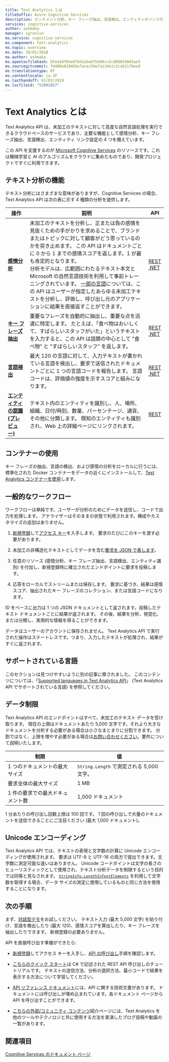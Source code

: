 ```yaml
---
title: Text Analytics とは
titleSuffix: Azure Cognitive Services
description: センチメント分析、キー フレーズ抽出、言語検出、エンティティのリンクのための Azure Cognitive Services の Text Analytics。
services: cognitive-services
author: ashmaka
manager: cgronlun
ms.service: cognitive-services
ms.component: text-analytics
ms.topic: overview
ms.date: 10/01/2018
ms.author: ashmaka
ms.openlocfilehash: 0fe4a9f05e0f6d1abed7b906cc5cd89854885ae5
ms.sourcegitcommit: fd488a828465e7acec50e7a134e1c2cab117bee8
ms.translationtype: HT
ms.contentlocale: ja-JP
ms.lasthandoff: 01/03/2019
ms.locfileid: "53992857"
---
```

# <a name="what-is-text-analytics"></a>Text Analytics とは

Text Analytics API は、未加工のテキストに対して高度な自然言語処理を実行できるクラウドベースのサービスであり、主要な機能として感情分析、キー フレーズ抽出、言語検出、エンティティ リンク設定の 4 つを備えています。

この API を支援するのが [Microsoft Cognitive Services](https://docs.microsoft.com/azure/cognitive-services/) のリソースです。これは機械学習と AI のアルゴリズムをクラウドに集めたものであり、開発プロジェクトですぐに利用できます。

## <a name="capabilities-in-text-analytics"></a>テキスト分析の機能

テキスト分析にはさまざまな意味がありますが、Cognitive Services の場合、Text Analytics API は次の表に示す 4 種類の分析を提供します。

| 操作| 説明 | API |
|-----------|-------------|------|
|[**感情分析**](how-tos/text-analytics-how-to-sentiment-analysis.md) | 未加工のテキストを分析し、正または負の感情を見抜くための手がかりを求めることで、ブランドまたはトピックに対して顧客がどう思っているのかを突き止めます。 この API はドキュメントごとに 0 から 1 までの感情スコアを返します。1 が最も肯定的となります。<br /> 分析モデルは、広範囲にわたるテキスト本文と Microsoft の自然言語技術を利用して事前トレーニングされています。 [一部の言語](text-analytics-supported-languages.md)については、この API はユーザーが指定したあらゆる未加工テキストを分析し、評価し、呼び出し元のアプリケーションに結果を直接返すことができます。 | [REST](https://westus.dev.cognitive.microsoft.com/docs/services/TextAnalytics.V2.0/operations/56f30ceeeda5650db055a3c9) <br /> [.NET](https://docs.microsoft.com/azure/cognitive-services/text-analytics/quickstarts/csharp#install-the-nuget-sdk-package)  |
|[**キー フレーズ抽出**](how-tos/text-analytics-how-to-keyword-extraction.md) | 重要なフレーズを自動的に抽出し、重要な点を迅速に特定します。 たとえば、「食べ物はおいしくて、すばらしいスタッフがいた」というテキストを入力すると、この API は話題の中心として "食べ物" と "すばらしいスタッフ" を返します。  | [REST](https://westus.dev.cognitive.microsoft.com/docs/services/TextAnalytics.V2.0/operations/56f30ceeeda5650db055a3c6) <br /> [.NET](https://docs.microsoft.com/azure/cognitive-services/text-analytics/quickstarts/csharp#install-the-nuget-sdk-package) |
|[**言語検出**](how-tos/text-analytics-how-to-language-detection.md) | 最大 120 の言語に対して、入力テキストが書かれている言語を検出し、要求で送信されたドキュメントごとに 1 つの言語コードを報告します。 言語コードは、評価値の強度を示すスコアと組みになります。 | [REST](https://westus.dev.cognitive.microsoft.com/docs/services/TextAnalytics.V2.0/operations/56f30ceeeda5650db055a3c7) <br />  [.NET](https://docs.microsoft.com/azure/cognitive-services/text-analytics/quickstarts/csharp#install-the-nuget-sdk-package) |
|[**エンティティの認識 (プレビュー)**](how-tos/text-analytics-how-to-entity-linking.md) | テキスト内のエンティティを識別し、人、場所、組織、日付/時刻、数量、パーセンテージ、通貨、その他に分類します。 既知のエンティティも識別され、Web 上の詳細ページにリンクされます。 | [REST](https://westus.dev.cognitive.microsoft.com/docs/services/TextAnalytics-V2-1-Preview/operations/5ac4251d5b4ccd1554da7634) |

## <a name="use-containers"></a>コンテナーの使用

キー フレーズの抽出、言語の検出、および感情の分析をローカルに行うには、標準化された Docker コンテナーをデータの近くにインストールして、[Text Analytics コンテナーを使用](how-tos/text-analytics-how-to-install-containers.md)します。

## <a name="typical-workflow"></a>一般的なワークフロー

ワークフローは単純です。ユーザーが分析のためにデータを送信し、コードで出力を処理します。 アナライザーはそのままの状態で利用されます。構成やカスタマイズの追加はありません。

1. [新規登録](https://docs.microsoft.com/azure/cognitive-services/cognitive-services-apis-create-account)して[アクセス キー](how-tos/text-analytics-how-to-access-key.md)を入手します。 要求のたびにこのキーを渡す必要があります。

2. 未加工の非構造化テキストとしてデータを含む[要求を JSON で表します](how-tos/text-analytics-how-to-call-api.md#json-schema)。

3. 任意のリソース (感情分析、キー フレーズ抽出、言語検出、エンティティ識別) を付加し、新規登録時に確立されたエンドポイントに要求を投稿します。

4. 応答をローカルでストリームまたは保存します。 要求に基づき、結果は感情スコア、抽出されたキー フレーズのコレクション、または言語コードになります。

ID をベースに出力は 1 つの JSON ドキュメントとして返されます。投稿したテキスト ドキュメントごとに結果が返されます。 その後、結果を分析、視覚化、または分類し、実用的な情報を得ることができます。

データはユーザーのアカウントに保存されません。 Text Analytics API で実行された操作はステートレスです。つまり、入力したテキストが処理され、結果がすぐに返されます。

<a name="supported-languages"></a>

## <a name="supported-languages"></a>サポートされている言語

このセクションは見つけやすいように別の記事に移されました。 このコンテンツについては、「[Supported languages in Text Analytics API](text-analytics-supported-languages.md)」 (Text Analytics API でサポートされている言語) を参照してください。

<a name="data-limits"></a>

## <a name="data-limits"></a>データ制限

Text Analytics API のエンドポイントはすべて、未加工のテキスト データを受け取ります。 現在の上限はドキュメントあたり 5,000 文字です。それより大きなドキュメントを分析する必要がある場合は小さなまとまりに分割できます。 分割ではなく、上限を増やす必要がある場合は[お問い合わせください](https://azure.microsoft.com/overview/sales-number/)。要件について説明いたします。

| 制限 | 値 |
|------------------------|---------------|
| 1 つのドキュメントの最大サイズ | `String.Length` で測定される 5,000 文字。 |
| 要求全体の最大サイズ | 1 MB |
| 1 件の要求での最大ドキュメント数 | 1,000 ドキュメント |

1 分あたりの呼び出し回数上限は 100 回です。 1 回の呼び出しで大量のドキュメントを送信できることにご注目ください (最大 1,000 ドキュメント)。

## <a name="unicode-encoding"></a>Unicode エンコーディング

Text Analytics API では、テキストの表現と文字数の計算に Unicode エンコーディングが使用されます。 要求は UTF-8 と UTF-16 の両方で提出できます。文字数に測定可能な違いはありません。 Unicode コードポイントは文字の長さのヒューリスティックとして使用され、テキスト分析データを制限するという目的では同等と見なされます。 [`StringInfo.LengthInTextElements`](https://docs.microsoft.com/dotnet/api/system.globalization.stringinfo.lengthintextelements) を利用して文字数を取得する場合、データ サイズの測定に使用しているものと同じ方法を使用することになります。

## <a name="next-steps"></a>次の手順

まず、[対話型デモ](https://azure.microsoft.com/services/cognitive-services/text-analytics/)をお試しください。 テキスト入力 (最大 5,000 文字) を貼り付け、言語を検出したり (最大 120)、感情スコアを算出したり、キー フレーズを抽出したりできます。 新規登録の必要ありません。

API を直接呼び出す準備ができたら:

+ [新規登録](how-tos/text-analytics-how-to-signup.md)してアクセス キーを入手し、[API の呼び出し](how-tos/text-analytics-how-to-call-api.md)手順を確認します。

+ [こちらのクイック スタート](quickstarts/csharp.md)は C# で記述された REST API 呼び出しのチュートリアルです。 テキストの送信方法、分析の選択方法、最小コードで結果を表示する方法について学習してください。

+ [API リファレンス ドキュメント](//go.microsoft.com/fwlink/?LinkID=759346)には、API に関する技術文書があります。 ドキュメントには呼び出しが埋め込まれています。各ドキュメント ページから API を呼び出すことができます。

+ [こちらの外部/コミュニティ コンテンツ](text-analytics-resource-external-community.md)紹介ページには、Text Analytics を他のツールやテクノロジと共に使用する方法を実演したブログ投稿や動画の一覧があります。

## <a name="see-also"></a>関連項目

 [Cognitive Services のドキュメント ページ](https://docs.microsoft.com/azure/cognitive-services/)
